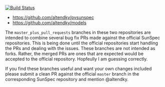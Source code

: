 [![Build Status](https://travis-ci.org/sunspec/models.svg?branch=master)](https://travis-ci.org/sunspec/models)

- https://github.com/altendky/pysunspec
- https://github.com/altendky/models

The `master_plus_pull_requests` branches in these two repositories are intended to combine several bug fix PRs made against the official SunSpec repositories.  This is being done until the official repositories start handling the PRs and dealing with the issues.  These branches are not intended as forks.  Rather, the merged PRs are ones that are expected would be accepted to the official repository.  Hopfeully I am guessing correctly.

If you find these branches useful and want your own changes included please submit a clean PR against the official `master` branch in the corresponding SunSpec repository and mention @altendky.

